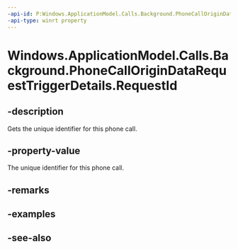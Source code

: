 ```yaml
---
-api-id: P:Windows.ApplicationModel.Calls.Background.PhoneCallOriginDataRequestTriggerDetails.RequestId
-api-type: winrt property
---
```


<!-- Property syntax
public System.Guid RequestId { get; }
-->

# Windows.ApplicationModel.Calls.Background.PhoneCallOriginDataRequestTriggerDetails.RequestId

## -description
Gets the unique identifier for this phone call.

## -property-value
The unique identifier for this phone call.

## -remarks

## -examples

## -see-also
